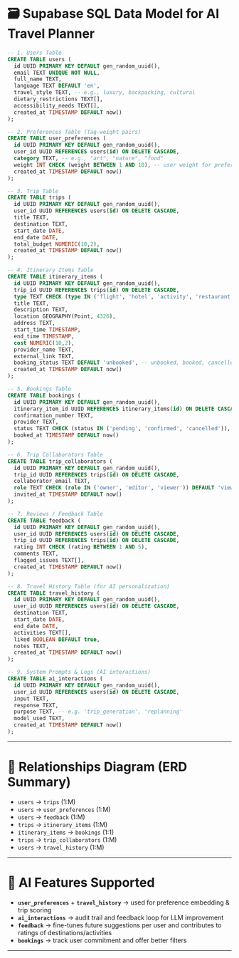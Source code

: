 # 🗃️ Supabase SQL Data Model for AI Travel Planner

```sql
-- 1. Users Table
CREATE TABLE users (
  id UUID PRIMARY KEY DEFAULT gen_random_uuid(),
  email TEXT UNIQUE NOT NULL,
  full_name TEXT,
  language TEXT DEFAULT 'en',
  travel_style TEXT, -- e.g., luxury, backpacking, cultural
  dietary_restrictions TEXT[],
  accessibility_needs TEXT[],
  created_at TIMESTAMP DEFAULT now()
);

-- 2. Preferences Table (Tag-weight pairs)
CREATE TABLE user_preferences (
  id UUID PRIMARY KEY DEFAULT gen_random_uuid(),
  user_id UUID REFERENCES users(id) ON DELETE CASCADE,
  category TEXT, -- e.g., "art", "nature", "food"
  weight INT CHECK (weight BETWEEN 1 AND 10), -- user weight for preference
  created_at TIMESTAMP DEFAULT now()
);

-- 3. Trip Table
CREATE TABLE trips (
  id UUID PRIMARY KEY DEFAULT gen_random_uuid(),
  user_id UUID REFERENCES users(id) ON DELETE CASCADE,
  title TEXT,
  destination TEXT,
  start_date DATE,
  end_date DATE,
  total_budget NUMERIC(10,2),
  created_at TIMESTAMP DEFAULT now()
);

-- 4. Itinerary Items Table
CREATE TABLE itinerary_items (
  id UUID PRIMARY KEY DEFAULT gen_random_uuid(),
  trip_id UUID REFERENCES trips(id) ON DELETE CASCADE,
  type TEXT CHECK (type IN ('flight', 'hotel', 'activity', 'restaurant', 'transport')),
  title TEXT,
  description TEXT,
  location GEOGRAPHY(Point, 4326),
  address TEXT,
  start_time TIMESTAMP,
  end_time TIMESTAMP,
  cost NUMERIC(10,2),
  provider_name TEXT,
  external_link TEXT,
  booking_status TEXT DEFAULT 'unbooked', -- unbooked, booked, cancelled
  created_at TIMESTAMP DEFAULT now()
);

-- 5. Bookings Table
CREATE TABLE bookings (
  id UUID PRIMARY KEY DEFAULT gen_random_uuid(),
  itinerary_item_id UUID REFERENCES itinerary_items(id) ON DELETE CASCADE,
  confirmation_number TEXT,
  provider TEXT,
  status TEXT CHECK (status IN ('pending', 'confirmed', 'cancelled')),
  booked_at TIMESTAMP DEFAULT now()
);

-- 6. Trip Collaborators Table
CREATE TABLE trip_collaborators (
  id UUID PRIMARY KEY DEFAULT gen_random_uuid(),
  trip_id UUID REFERENCES trips(id) ON DELETE CASCADE,
  collaborator_email TEXT,
  role TEXT CHECK (role IN ('owner', 'editor', 'viewer')) DEFAULT 'viewer',
  invited_at TIMESTAMP DEFAULT now()
);

-- 7. Reviews / Feedback Table
CREATE TABLE feedback (
  id UUID PRIMARY KEY DEFAULT gen_random_uuid(),
  user_id UUID REFERENCES users(id) ON DELETE CASCADE,
  trip_id UUID REFERENCES trips(id) ON DELETE CASCADE,
  rating INT CHECK (rating BETWEEN 1 AND 5),
  comments TEXT,
  flagged_issues TEXT[],
  created_at TIMESTAMP DEFAULT now()
);

-- 8. Travel History Table (for AI personalization)
CREATE TABLE travel_history (
  id UUID PRIMARY KEY DEFAULT gen_random_uuid(),
  user_id UUID REFERENCES users(id) ON DELETE CASCADE,
  destination TEXT,
  start_date DATE,
  end_date DATE,
  activities TEXT[],
  liked BOOLEAN DEFAULT true,
  notes TEXT,
  created_at TIMESTAMP DEFAULT now()
);

-- 9. System Prompts & Logs (AI interactions)
CREATE TABLE ai_interactions (
  id UUID PRIMARY KEY DEFAULT gen_random_uuid(),
  user_id UUID REFERENCES users(id) ON DELETE CASCADE,
  input TEXT,
  response TEXT,
  purpose TEXT, -- e.g. 'trip_generation', 'replanning'
  model_used TEXT,
  created_at TIMESTAMP DEFAULT now()
);
```

---

# 🔄 Relationships Diagram (ERD Summary)

* `users` → `trips` (1\:M)
* `users` → `user_preferences` (1\:M)
* `users` → `feedback` (1\:M)
* `trips` → `itinerary_items` (1\:M)
* `itinerary_items` → `bookings` (1:1)
* `trips` → `trip_collaborators` (1\:M)
* `users` → `travel_history` (1\:M)

---

# 🧠 AI Features Supported

* **`user_preferences`** + **`travel_history`** → used for preference embedding & trip scoring
* **`ai_interactions`** → audit trail and feedback loop for LLM improvement
* **`feedback`** → fine-tunes future suggestions per user and contributes to ratings of destinations/activities
* **`bookings`** → track user commitment and offer better filters

---

